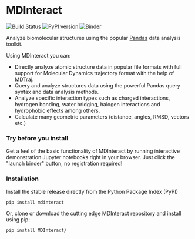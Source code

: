 # MDInteract

[![Build Status](https://travis-ci.org/MD-Studio/MDInteract.svg?branch=master)](https://travis-ci.org/MD-Studio/MDInteract)
[![PyPI version](https://badge.fury.io/py/mdinteract.svg)](https://badge.fury.io/py/mdinteract)
[![Binder](https://mybinder.org/badge_logo.svg)](https://mybinder.org/v2/gh/MD-Studio/MDInteract/master?filepath=examples)

Analyze biomolecular structures using the popular [Pandas](https://pandas.pydata.org) data analysis toolkit.

Using MDInteract you can:

- Directly analyze atomic structure data in popular file formats with full support for Molecular Dynamics 
  trajectory format with the help of [MDTraj](http://mdtraj.org/1.9.3/).
- Query and analyze structures data using the powerful Pandas query syntax and data analysis methods.
- Analyze specific interaction types such as charged interactions, hydrogen bonding, water bridging, halogen 
  interactions and hydrophobic effects among others.
- Calculate many geometric parameters (distance, angles, RMSD, vectors etc.)

### Try before you install

Get a feel of the basic functionality of MDInteract by running interactive demonstration Jupyter notebooks right
in your browser. Just click the "launch binder" button, no registration required!


### Installation

Install the stable release directly from the Python Package Index (PyPI)

    pip install mdinteract

Or, clone or download the cutting edge MDInteract repository and install using pip:

    pip install MDInteract/
